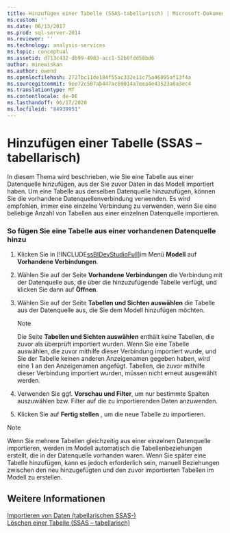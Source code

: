 ```yaml
---
title: Hinzufügen einer Tabelle (SSAS-tabellarisch) | Microsoft-Dokumentation
ms.custom: ''
ms.date: 06/13/2017
ms.prod: sql-server-2014
ms.reviewer: ''
ms.technology: analysis-services
ms.topic: conceptual
ms.assetid: d713c432-db99-4983-acc1-52b0fdd58bd6
author: minewiskan
ms.author: owend
ms.openlocfilehash: 2727bc11de184f55ac332e11c75a46095af13f4a
ms.sourcegitcommit: 9ee72c507ab447ac69014a7eea4e43523a0a3ec4
ms.translationtype: MT
ms.contentlocale: de-DE
ms.lasthandoff: 06/17/2020
ms.locfileid: "84939951"
---
```

# <a name="add-a-table-ssas-tabular"></a>Hinzufügen einer Tabelle (SSAS – tabellarisch)
  In diesem Thema wird beschrieben, wie Sie eine Tabelle aus einer Datenquelle hinzufügen, aus der Sie zuvor Daten in das Modell importiert haben. Um eine Tabelle aus derselben Datenquelle hinzuzufügen, können Sie die vorhandene Datenquellenverbindung verwenden. Es wird empfohlen, immer eine einzelne Verbindung zu verwenden, wenn Sie eine beliebige Anzahl von Tabellen aus einer einzelnen Datenquelle importieren.  
  
### <a name="to-add-a-table-from-an-existing-data-source"></a>So fügen Sie eine Tabelle aus einer vorhandenen Datenquelle hinzu  
  
1.  Klicken Sie in [!INCLUDE[ssBIDevStudioFull](../../includes/ssbidevstudiofull-md.md)]im Menü **Modell** auf **Vorhandene Verbindungen**.  
  
2.  Wählen Sie auf der Seite **Vorhandene Verbindungen** die Verbindung mit der Datenquelle aus, die über die hinzuzufügende Tabelle verfügt, und klicken Sie dann auf **Öffnen**.  
  
3.  Wählen Sie auf der Seite **Tabellen und Sichten auswählen** die Tabelle aus der Datenquelle aus, die Sie dem Modell hinzufügen möchten.  
  
    > [!NOTE]  
    >  Die Seite **Tabellen und Sichten auswählen** enthält keine Tabellen, die zuvor als überprüft importiert wurden.  Wenn Sie eine Tabelle auswählen, die zuvor mithilfe dieser Verbindung importiert wurde, und Sie der Tabelle keinen anderen Anzeigenamen gegeben haben, wird eine 1 an den Anzeigenamen angefügt. Tabellen, die zuvor mithilfe dieser Verbindung importiert wurden, müssen nicht erneut ausgewählt werden.  
  
4.  Verwenden Sie ggf. **Vorschau und Filter**, um nur bestimmte Spalten auszuwählen bzw. Filter auf die zu importierenden Daten anzuwenden.  
  
5.  Klicken Sie auf **Fertig stellen** , um die neue Tabelle zu importieren.  
  
> [!NOTE]  
>  Wenn Sie mehrere Tabellen gleichzeitig aus einer einzelnen Datenquelle importieren, werden im Modell automatisch die Tabellenbeziehungen erstellt, die in der Datenquelle vorhanden waren. Wenn Sie später eine Tabelle hinzufügen, kann es jedoch erforderlich sein, manuell Beziehungen zwischen den neu hinzugefügten und den zuvor importierten Tabellen im Modell zu erstellen.  
  
## <a name="see-also"></a>Weitere Informationen  
 [Importieren von Daten &#40;tabellarischen SSAS-&#41;](../import-data-ssas-tabular.md)   
 [Löschen einer Tabelle &#40;SSAS – tabellarisch&#41;](delete-a-table-ssas-tabular.md)  
  
  
